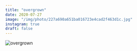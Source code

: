 ```yaml
---
title: "overgrown"
date: 2020-07-27
image: "/img/photo/227a690a651ba016723e4cad2f463d1c.jpg"
instagram: true
draft: false
---
```


![overgrown](/img/photo/227a690a651ba016723e4cad2f463d1c.jpg)
